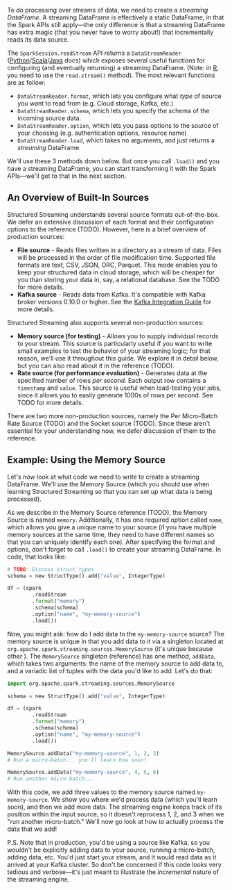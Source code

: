 To do processing over streams of data, we need to create a _streaming DataFrame_. A streaming DataFrame is effectively a static DataFrame, in that the Spark APIs still apply—the only difference is that a streaming DataFrame has extra magic (that you never have to worry about!) that incrementally reads its data source.

The `SparkSession.readStream` API returns a `DataStreamReader` ([Python](api/python/reference/pyspark.ss/api/pyspark.sql.streaming.DataStreamReader.html#pyspark.sql.streaming.DataStreamReader)/[Scala](api/scala/org/apache/spark/sql/streaming/DataStreamReader.html)/[Java](api/java/org/apache/spark/sql/streaming/DataStreamReader.html) docs) which exposes several useful functions for configuring (and eventually returning) a streaming DataFrame. (Note: in [R](api/R/reference/read.stream.html), you need to use the `read.stream()` method). The most relevant functions are as follow:

- `DataStreamReader.format`, which lets you configure what _type_ of source you want to read from (e.g. Cloud storage, Kafka, etc.)
- `DataStreamReader.schema`, which lets you specify the schema of the incoming source data.
- `DataStreamReader.option`, which lets you pass options to the source of your choosing (e.g. authentication options, resource name)
- `DataStreamReader.load`, which takes no arguments, and just returns a _streaming_ DataFrame

We'll use these 3 methods down below. But once you call `.load()` and you have a streaming DataFrame, you can start transforming it with the Spark APIs—we'll get to that in the next section.

## An Overview of Built-In Sources

Structured Streaming understands several source formats out-of-the-box. We defer an extensive discussion of each format and their configuration options to the reference (TODO). However, here is a brief overview of production sources:

- **File source** - Reads files written in a directory as a stream of data. Files will be processed in the order of file modification time. Supported file formats are text, CSV, JSON, ORC, Parquet. This mode enables you to keep your structured data in cloud storage, which will be cheaper for you than storing your data in, say, a relational database. See the TODO for more details.
- **Kafka source** - Reads data from Kafka. It's compatible with Kafka broker versions 0.10.0 or higher. See the [Kafka Integration Guide](structured-streaming-kafka-integration.html) for more details.

Structured Streaming also supports several non-production sources:

- **Memory source (for testing)** - Allows you to supply individual records to your stream. This source is particularly useful if you want to write small examples to test the behavior of your streaming logic; for that reason, we'll use it throughout this guide. We explore it in detail below, but you can also read about it in the reference (TODO).
- **Rate source (for performance evaluation)** - Generates data at the specified number of rows _per second_. Each output row contains a `timestamp` and `value`. This source is useful when load-testing your jobs, since it allows you to easily generate 1000s of rows per second. See TODO for more details.

There are two more non-production sources, namely the Per Micro-Batch Rate Source (TODO) and the Socket source (TODO). Since these aren't essential for your understanding now, we defer discussion of them to the reference.

## Example: Using the Memory Source

Let's now look at what code we need to write to create a streaming DataFrame. We'll use the Memory Source (which you should use when learning Structured Streaming so that you can set up what data is being processed).

As we describe in the Memory Source reference (TODO), the Memory Source is named `memory`. Additionally, it has one required option called `name`, which allows you give a unique name to your source (if you have multiple memory sources at the same time, they need to have different names so that you can uniquely identify each one). After specifying the format and options, don't forget to call `.load()` to create your streaming DataFrame. In code, that looks like:

```python
# TODO: Discuss struct types
schema = new StructType().add("value", IntegerType)

df = (spark
        .readStream
        .format("memory")
        .schema(schema)
        .option("name", "my-memory-source")
        .load())
```

Now, you might ask: how do I add data to the `my-memory-source` source? The memory source is unique in that you add data to it via a singleton located at `org.apache.spark.streaming.sources.MemorySource` (it's unique because other ). The `MemorySource` singleton (reference) has one method, `addData`, which takes two arguments: the name of the memory source to add data to, and a variadic list of tuples with the data you'd like to add. Let's do that:

```python
import org.apache.spark.streaming.sources.MemorySource

schema = new StructType().add("value", IntegerType)

df = (spark
        .readStream
        .format("memory")
        .schema(schema)
        .option("name", "my-memory-source")
        .load())

MemorySource.addData("my-memory-source", 1, 2, 3)
# Run a micro-batch... you'll learn how soon!

MemorySource.addData("my-memory-source", 4, 5, 6)
# Run another micro-batch...
```

With this code, we add three values to the memory source named `my-memory-source`. We show you where we'd process data (which you'll learn soon), and then we add more data. The streaming engine keeps track of its position within the input source, so it doesn't reprocess 1, 2, and 3 when we "run another micro-batch." We'll now go look at how to actually process the data that we add!

P.S. Note that in production, you'd be using a source like Kafka, so you wouldn't be explicitly adding data to your source, running a micro-batch, adding data, etc. You'd just start your stream, and it would read data as it arrived at your Kafka cluster. So don't be concerned if this code looks very tedious and verbose—it's just meant to illustrate the _incremental_ nature of the streaming engine.

